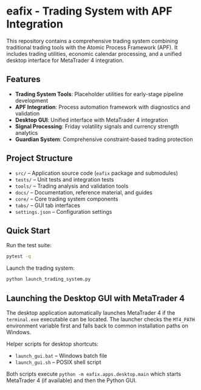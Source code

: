 # eafix - Trading System with APF Integration

This repository contains a comprehensive trading system combining traditional trading tools 
with the Atomic Process Framework (APF). It includes trading utilities, economic calendar 
processing, and a unified desktop interface for MetaTrader 4 integration.

## Features

- **Trading System Tools**: Placeholder utilities for early-stage pipeline development
- **APF Integration**: Process automation framework with diagnostics and validation
- **Desktop GUI**: Unified interface with MetaTrader 4 integration
- **Signal Processing**: Friday volatility signals and currency strength analytics
- **Guardian System**: Comprehensive constraint-based trading protection

## Project Structure

- `src/` – Application source code (`eafix` package and submodules)
- `tests/` – Unit tests and integration tests
- `tools/` – Trading analysis and validation tools
- `docs/` – Documentation, reference material, and guides
- `core/` – Core trading system components
- `tabs/` – GUI tab interfaces
- `settings.json` – Configuration settings

## Quick Start

Run the test suite:
```bash
pytest -q
```

Launch the trading system:
```bash
python launch_trading_system.py
```

## Launching the Desktop GUI with MetaTrader 4

The desktop application automatically launches MetaTrader 4 if the `terminal.exe` 
executable can be located. The launcher checks the `MT4_PATH` environment variable 
first and falls back to common installation paths on Windows.

Helper scripts for desktop shortcuts:

- `launch_gui.bat` – Windows batch file
- `launch_gui.sh` – POSIX shell script

Both scripts execute `python -m eafix.apps.desktop.main` which starts MetaTrader 4 
(if available) and then the Python GUI.
